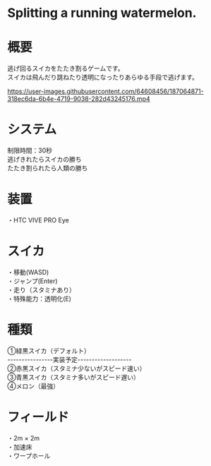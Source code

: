 # Splitting a running watermelon.

# 概要
逃げ回るスイカをたたき割るゲームです。<BR>スイカは飛んだり跳ねたり透明になったりあらゆる手段で逃げます。<BR>


https://user-images.githubusercontent.com/64608456/187064871-318ec6da-6b4e-4719-9038-282d43245176.mp4


  
# システム
  制限時間：30秒 <BR>
  逃げきれたらスイカの勝ち<BR>
  たたき割られたら人類の勝ち<BR>
  
# 装置
 ・HTC VIVE PRO Eye<BR>
  
# スイカ
・移動(WASD)<BR>
・ジャンプ(Enter)<BR>
・走り（スタミナあり）<BR>
・特殊能力：透明化(E)<BR>

# 種類
①緑黒スイカ（デフォルト）<BR>
----------------実装予定------------------- <BR>
②赤黒スイカ（スタミナ少ないがスピード速い）<BR>
③青黒スイカ（スタミナ多いがスピード遅い）<BR>
④メロン（最強）<BR>
  
# フィールド
・2m × 2m　<BR>
・加速床　<BR>
・ワープホール　<BR>
